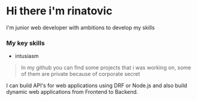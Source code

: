 # Hi there i'm rinatovic
I'm junior web developer with ambitions to develop my skills 

### My key skills
- intusiasm

> In my github you can find some projects that i was working on, some of them are private because of corporate secret

I can build API's for web applications using DRF or Node.js and also build dynamic web applications from Frontend to Backend.

